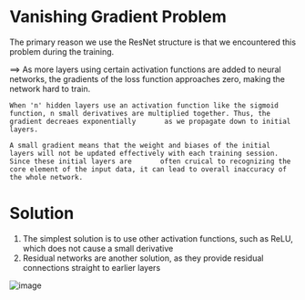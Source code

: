# Vanishing Gradient Problem

The primary reason we use the ResNet structure is that we encountered this problem during the training.

==> As more layers using certain activation functions are added to neural networks, the gradients of the loss function approaches zero, making the network hard to train.

    When 'n' hidden layers use an activation function like the sigmoid function, n small derivatives are multiplied together. Thus, the gradient decreaes exponentially       as we propagate down to initial layers. 
    
    A small gradient means that the weight and biases of the initial layers will not be updated effectively with each training session. Since these initial layers are       often cruical to recognizing the core element of the input data, it can lead to overall inaccuracy of the whole network.
    
    
# Solution

1) The simplest solution is to use other activation functions, such as ReLU, which does not cause a small derivative
2) Residual networks are another solution, as they provide residual connections straight to earlier layers

![image](https://user-images.githubusercontent.com/71969819/179409152-3f845fc6-d1cc-40b1-8981-1f39e4d830cd.png)

